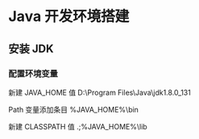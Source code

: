 # Java 开发环境搭建

## 安装 JDK

### 配置环境变量

新建 JAVA_HOME 值 D:\Program Files\Java\jdk1.8.0_131

Path 变量添加条目 %JAVA_HOME%\bin

新建 CLASSPATH 值 .;%JAVA_HOME%\lib


